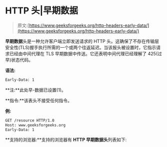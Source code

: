 # HTTP 头|早期数据

> 原文:[https://www.geeksforgeeks.org/http-headers-early-data/](https://www.geeksforgeeks.org/http-headers-early-data/)

**早期数据**头是一种允许客户端立即发送请求的 HTTP 头。这确保了不存在传输层安全性(TLS)握手执行所需的一个或两个往返延迟。当该报头被设置时，它指示请求已经由中间代理在 TLS 早期数据中传送。它还表明中间代理已经理解了 425(过早)状态代码。

**语法:**

```html
Early-Data: 1
```

**注:**此处早-数据已设置(1)。

**指令:**该表头不接受任何指令。

**例:**

```html
GET /resource HTTP/1.0
Host: www.geeksforgeeks.org
Early-Data: 1
```

**支持的浏览器:**支持的浏览器有 **HTTP 早期数据头**列表如下: